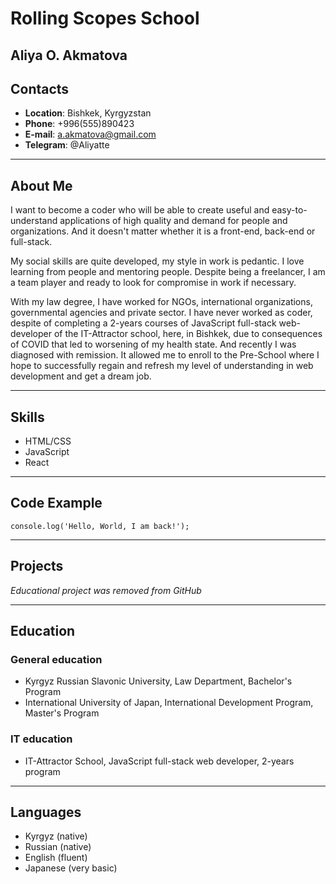 # **Rolling Scopes School**


## **Aliya O. Akmatova**


## **Contacts**

- **Location**: Bishkek, Kyrgyzstan
- **Phone**: +996(555)890423
- **E-mail**: a.akmatova@gmail.com
- **Telegram**: @Aliyatte
  
------------------------------------------------------------------------------------------------------------------------

## **About Me**

I want to become a coder who will be able to create useful and easy-to-understand applications of high quality and 
demand for people and organizations. And it doesn't matter whether it is a front-end, back-end or full-stack.

My social skills are quite developed, my style in work is pedantic. I love learning from people and mentoring people.
Despite being a freelancer, I am a team player and ready to look for compromise in work if necessary.

With my law degree, I have worked for NGOs, international organizations, governmental agencies and private sector. 
I have never worked as coder, despite of completing a 2-years courses of JavaScript full-stack web-developer of the 
IT-Attractor school, here, in Bishkek, due to consequences of COVID that led to worsening of my health state. And 
recently I was diagnosed with remission. It allowed me to enroll to the Pre-School where I hope to successfully regain
and refresh my level of understanding in web development and get a dream job.

------------------------------------------------------------------------------------------------------------------------

## **Skills**

- HTML/CSS
- JavaScript
- React

------------------------------------------------------------------------------------------------------------------------

## **Code Example**

`console.log('Hello, World, I am back!');`

------------------------------------------------------------------------------------------------------------------------

## **Projects**

*Educational project was removed from GitHub*

------------------------------------------------------------------------------------------------------------------------

## **Education**

### **General education**

- Kyrgyz Russian Slavonic University, Law Department, Bachelor's Program
- International University of Japan, International Development Program, Master's Program

### **IT education**

- IT-Attractor School, JavaScript full-stack web developer, 2-years program

------------------------------------------------------------------------------------------------------------------------

## **Languages**

- Kyrgyz (native)
- Russian (native)
- English (fluent)
- Japanese (very basic)
  

